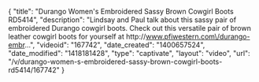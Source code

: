 {
    "title": "Durango Women's Embroidered Sassy Brown Cowgirl Boots RD5414",
    "description": "Lindsay and Paul talk about this sassy pair of embroidered Durango cowgirl boots. Check out this versatile pair of brown leather cowgirl boots for yourself at http:\/\/www.pfiwestern.com\/durango-embr...",
    "videoid": "167742",
    "date_created": "1400657524",
    "date_modified": "1418181428",
    "type": "captivate",
    "layout": "video",
    "url": "\/v\/durango-women-s-embroidered-sassy-brown-cowgirl-boots-rd5414\/167742"
}